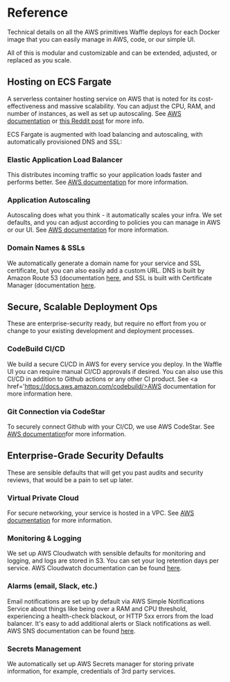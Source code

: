 # Reference

Technical details on all the AWS primitives Waffle deploys for each Docker image that you can easily manage in AWS, code, or our simple UI.

All of this is modular and customizable and can be extended, adjusted, or replaced as you scale.

## Hosting on ECS Fargate

A serverless container hosting service on AWS that is noted for its cost-effectiveness and massive scalability. You can adjust the CPU, RAM, and number of instances, as well as set up autoscaling. See <a href='https://docs.aws.amazon.com/AmazonECS/latest/developerguide/AWS_Fargate.html' target='_blank'>AWS documentation</a> or <a href='https://www.reddit.com/r/aws/comments/1e54bl0/whats_yalls_experience_with_ecs_fargate/' target=_blank>this Reddit post</a> for more info.

ECS Fargate is augmented with load balancing and autoscaling, with automatically provisioned DNS and SSL:

### Elastic Application Load Balancer

This distributes incoming traffic so your application loads faster and performs better. See <a href='https://docs.aws.amazon.com/elasticloadbalancing/latest/application/introduction.html' target='_blank'>AWS documentation</a> for more information.

### Application Autoscaling

Autoscaling does what you think - it automatically scales your infra. We set defaults, and you can adjust according to policies you can manage in AWS or our UI. See <a href='https://docs.aws.amazon.com/autoscaling/application/userguide/what-is-application-auto-scaling.html' target='_blank'>AWS documentation</a> for more information.

### Domain Names & SSLs

We automatically generate a domain name for your service and SSL certificate, but you can also easily add a custom URL. DNS is built by Amazon Route 53 (documentation <a href='https://docs.aws.amazon.com/vpc/latest/userguide/how-it-works.html' target='_blank'>here</a>, and SSL is built with Certificate Manager (documentation <a href='https://aws.amazon.com/certificate-manager/' target='_blank'>here</a>.

## Secure, Scalable Deployment Ops

These are enterprise-security ready, but require no effort from you or change to your existing development and deployment processes.

### CodeBuild CI/CD

We build a secure CI/CD in AWS for every service you deploy. In the Waffle UI you can require manual CI/CD approvals if desired. You can also use this CI/CD in addition to Github actions or any other CI product. See <a href='https://docs.aws.amazon.com/codebuild/>AWS documentation</a> for more information here.

### Git Connection via CodeStar

To securely connect Github with your CI/CD, we use AWS CodeStar. See <a href='https://docs.aws.amazon.com/service-authorization/latest/reference/list_awscodestar.html'>AWS documentation</a>for more information.

## Enterprise-Grade Security Defaults

These are sensible defaults that will get you past audits and security reviews, that would be a pain to set up later.

### Virtual Private Cloud

For secure networking, your service is hosted in a VPC. See <a href='https://docs.aws.amazon.com/vpc/latest/userguide/how-it-works.html' target='_blank'>AWS documentation</a> for more information.

### Monitoring & Logging

We set up AWS Cloudwatch with sensible defaults for monitoring and logging, and logs are stored in S3. You can set your log retention days per service. AWS Cloudwatch documentation can be found <a href='https://docs.aws.amazon.com/cloudwatch/' target='_blank'>here</a>.

### Alarms (email, Slack, etc.)

Email notifications are set up by default via AWS Simple Notifications Service about things like being over a RAM and CPU threshold, experiencing a health-check blackout, or HTTP 5xx errors from the load balancer. It's easy to add additional alerts or Slack notifications as well. AWS SNS documentation can be found <a href='https://docs.aws.amazon.com/sns/' target='_blank'>here</a>. 

### Secrets Management

We automatically set up AWS Secrets manager for storing private information, for example, credentials of 3rd party services.
